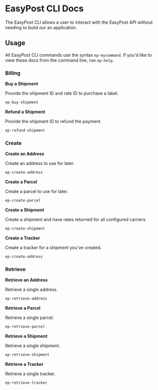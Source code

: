 # EasyPost CLI Docs

The EasyPost CLI allows a user to interact with the EasyPost API without needing to build our an application.

## Usage

All EasyPost CLI commands use the syntax `ep-mycommand`. If you'd like to view these docs from the command line, run `ep-help`.

### Billing

**Buy a Shipment**

Provide the shipment ID and rate ID to purchase a label.

```bash
ep-buy-shipment
```

**Refund a Shipment**

Provide the shipment ID to refund the payment.

```bash
ep-refund-shipment
```

### Create

**Create an Address**

Create an address to use for later.

```bash
ep-create-address
```

**Create a Parcel**

Create a parcel to use for later.

```bash
ep-create-parcel
```

**Create a Shipment**

Create a shipment and have rates returned for all configured carriers.

```bash
ep-create-shipment
```

**Create a Tracker**

Create a tracker for a shipment you've created.

```bash
ep-create-address
```

### Retrieve

**Retrieve an Address**

Retrieve a single address.

```bash
ep-retrieve-address
```

**Retrieve a Parcel**

Retrieve a single parcel.

```bash
ep-retrieve-parcel
```

**Retrieve a Shipment**

Retrieve a single shipment.

```bash
ep-retrieve-shipment
```

**Retrieve a Tracker**

Retrieve a single tracker.

```bash
ep-retrieve-tracker
```
